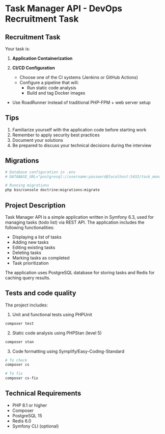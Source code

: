 # Task Manager API - DevOps Recruitment Task

## Recruitment Task

Your task is:

1. **Application Containerization**

2. **CI/CD Configuration**
   - Choose one of the CI systems (Jenkins or GitHub Actions)
   - Configure a pipeline that will:
     - Run static code analysis
     - Build and tag Docker images
  - Use RoadRunner instead of traditional PHP-FPM + web server setup

## Tips

1. Familiarize yourself with the application code before starting work
2. Remember to apply security best practices
3. Document your solutions
4. Be prepared to discuss your technical decisions during the interview

## Migrations

```bash
# Database configuration in .env
# DATABASE_URL="postgresql://username:password@localhost:5432/task_manager"

# Running migrations
php bin/console doctrine:migrations:migrate
```

## Project Description

Task Manager API is a simple application written in Symfony 6.3, used for managing tasks (todo list) via REST API. The application includes the following functionalities:

- Displaying a list of tasks
- Adding new tasks
- Editing existing tasks
- Deleting tasks
- Marking tasks as completed
- Task prioritization

The application uses PostgreSQL database for storing tasks and Redis for caching query results.

## Tests and code quality

The project includes:

1. Unit and functional tests using PHPUnit
```bash
composer test
```
2. Static code analysis using PHPStan (level 5)
```bash
composer stan
```
3. Code formatting using Symplify/Easy-Coding-Standard
```bash
# To check
composer cs

# To fix
composer cs-fix
```

## Technical Requirements

- PHP 8.1 or higher
- Composer
- PostgreSQL 15
- Redis 6.0
- Symfony CLI (optional)